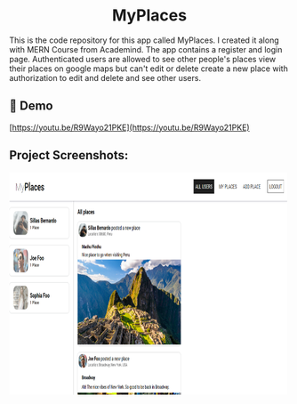 <h1 align="center" id="title">MyPlaces</h1>

<p id="description">This is the code repository for this app called MyPlaces. I created it along with MERN Course from Academind. The app contains a register and login page. Authenticated users are allowed to see other people's places view their places on google maps but can't edit or delete create a new place with authorization to edit and delete and see other users.</p>

<h2>🚀 Demo</h2>

[https://youtu.be/R9Wayo21PKE](https://youtu.be/R9Wayo21PKE)

<h2>Project Screenshots:</h2>

<img src="images/Screenshots/Homepage - Desktop.PNG" alt="project-screenshot" width="500" height="400/">
